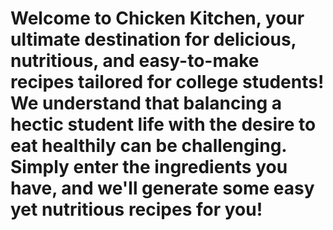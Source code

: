# Welcome to Chicken Kitchen, your ultimate destination for delicious, nutritious, and easy-to-make recipes tailored for college students! We understand that balancing a hectic student life with the desire to eat healthily can be challenging. Simply enter the ingredients you have, and we'll generate some easy yet nutritious recipes for you!
